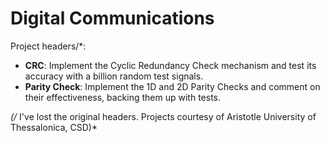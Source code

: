 # Digital Communications

Project headers/*:

* **CRC**: Implement the Cyclic Redundancy Check mechanism and test its accuracy with a billion random test signals.
* **Parity Check**: Implement the 1D and 2D Parity Checks and comment on their effectiveness, backing them up with tests.

*(/* I've lost the original headers. Projects courtesy of Aristotle University of Thessalonica, CSD)*
